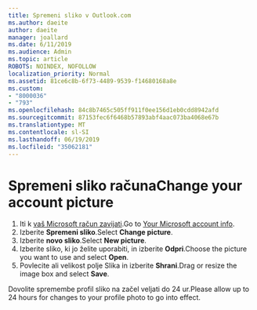 ```yaml
---
title: Spremeni sliko v Outlook.com
ms.author: daeite
author: daeite
manager: joallard
ms.date: 6/11/2019
ms.audience: Admin
ms.topic: article
ROBOTS: NOINDEX, NOFOLLOW
localization_priority: Normal
ms.assetid: 81ce6c8b-6f73-4489-9539-f14680168a8e
ms.custom:
- "8000036"
- "793"
ms.openlocfilehash: 84c8b7465c505ff911f0ee156d1eb0cdd8942afd
ms.sourcegitcommit: 87153fec6f6468b57893abf4aac073ba4068e67b
ms.translationtype: MT
ms.contentlocale: sl-SI
ms.lasthandoff: 06/19/2019
ms.locfileid: "35062181"
---
```

# <a name="change-your-account-picture"></a><span data-ttu-id="1413d-102">Spremeni sliko računa</span><span class="sxs-lookup"><span data-stu-id="1413d-102">Change your account picture</span></span>

1. <span data-ttu-id="1413d-103">Iti k [vaš Microsoft račun zavijati](https://go.microsoft.com/fwlink/p/?linkid=860841).</span><span class="sxs-lookup"><span data-stu-id="1413d-103">Go to [Your Microsoft account info](https://go.microsoft.com/fwlink/p/?linkid=860841).</span></span>
2. <span data-ttu-id="1413d-104">Izberite **Spremeni sliko**.</span><span class="sxs-lookup"><span data-stu-id="1413d-104">Select **Change picture**.</span></span>
3. <span data-ttu-id="1413d-105">Izberite **novo sliko**.</span><span class="sxs-lookup"><span data-stu-id="1413d-105">Select **New picture**.</span></span>
4. <span data-ttu-id="1413d-106">Izberite sliko, ki jo želite uporabiti, in izberite **Odpri**.</span><span class="sxs-lookup"><span data-stu-id="1413d-106">Choose the picture you want to use and select **Open**.</span></span>
5. <span data-ttu-id="1413d-107">Povlecite ali velikost polje Slika in izberite **Shrani**.</span><span class="sxs-lookup"><span data-stu-id="1413d-107">Drag or resize the image box and select **Save**.</span></span>

<span data-ttu-id="1413d-108">Dovolite spremembe profil sliko na začel veljati do 24 ur.</span><span class="sxs-lookup"><span data-stu-id="1413d-108">Please allow up to 24 hours for changes to your profile photo to go into effect.</span></span>